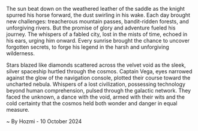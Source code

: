 
The sun beat down on the weathered leather of the saddle as the knight spurred his horse forward, the dust swirling in his wake. Each day brought new challenges: treacherous mountain passes, bandit-ridden forests, and unforgiving rivers. But the promise of glory and adventure fueled his journey. The whispers of a fabled city, lost in the mists of time, echoed in his ears, urging him onward. Every sunrise brought the chance to uncover forgotten secrets, to forge his legend in the harsh and unforgiving wilderness. 

Stars blazed like diamonds scattered across the velvet void as the sleek, silver spaceship hurtled through the cosmos. Captain Vega, eyes narrowed against the glow of the navigation console, plotted their course toward the uncharted nebula. Whispers of a lost civilization, possessing technology beyond human comprehension, pulsed through the galactic network. They faced the unknown, a dance with the void, armed with their wits and the cold certainty that the cosmos held both wonder and danger in equal measure.  

~ By Hozmi - 10 October 2024
